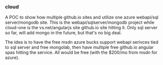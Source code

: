 ### cloud

A POC to show how multiple github.io sites and utilize one azure webapi/sql server/mongodb site. This is the webapi/sqlserver/mongodb project while cloud-one is the vs.net/angularjs site github.io site hitting it. Only sql server so far, will add mongo in the future, but that's no big deal.

The idea is to have the free msdn azure bucks support webapi serivces tied to sql server and free mongolab, then have multiple free github.io angular spas hitting the service. All would be free (with the $200/mo from msdn for azure).

